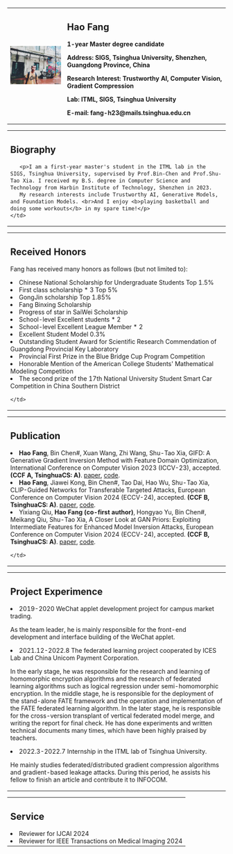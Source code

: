 
<table class="imgtable">
  <tr>
    <td width="26%">
      <img src="/IMG_2013(20221209-204634).JPG" width="100%">
    </td>
    <td width="74%">
      <h2>Hao Fang</h2>
      <p><b>1-year Master degree candidate</b></p>
      <p><b>Address: SIGS, Tsinghua University, Shenzhen, Guangdong Province, China</b></p>
      <p><b>Research Interest: Trustworthy AI, Computer Vision, Gradient Compression</b></p>
      <p><b>Lab: ITML, SIGS, Tsinghua University</b></p>
      <p><b>E-mail: fang-h23@mails.tsinghua.edu.cn</b></p>
<!--       <p><b>[<a href="" target="_blank">Google Scholar</a>] [<a href="https://github.com/ffhInJyc" target="_blank">GitHub</a>] [<a href="" target="_blank">Semantic Scholar</a>]</b></p> -->
    </td>
  </tr>
</table>

<table class="imgtable">
  <tr>
    <td width="100%">
      <h2>Biography</h2>

       <p>I am a first-year master's student in the ITML lab in the SIGS, Tsinghua University, supervised by Prof.Bin-Chen and Prof.Shu-Tao Xia. I received my B.S. degree in Computer Science and Technology from Harbin Institute of Technology, Shenzhen in 2023.  
       My research interests include Trustworthy AI, Generative Models, and Foundation Models. <br>And I enjoy <b>playing basketball and doing some workouts</b> in my spare time!</p>
    </td>
  </tr>
</table>


<table class="imgtable">
  <tr>
    <td width="100%">
      <h2>Received Honors</h2>
      <p>Fang has received many honors as follows (but not limited to):</p>
<li>Chinese National Scholarship for Undergraduate Students Top 1.5%</li>
<li>First class scholarship * 3 Top 5% </li>
<li>GongJin scholarship Top 1.85%</li>
<li>Fang Binxing Scholarship</li>
<li>Progress of star in SaiWei Scholarship</li>
<li>School-level Excellent students * 2</li>
<li>School-level Excellent League Member * 2</li>
<li>Excellent Student Model 0.3%</li>
<li>Outstanding Student Award for Scientific Research Commendation of Guangdong Provincial Key Laboratory</li>
<li>Provincial First Prize in the Blue Bridge Cup Program Competition</li>
<li>Honorable Mention of the American College Students' Mathematical Modeling Competition </li>
<li>The second prize of the 17th National University Student Smart Car Competition in China Southern District</li>

    </td>
  </tr>
</table>

<table class="imgtable">
  <tr>
    <td width="100%">
      <h2>Publication</h2>
      <li><b>Hao Fang</b>, Bin Chen#, Xuan Wang, Zhi Wang, Shu-Tao Xia, GIFD: A Generative Gradient Inversion Method with Feature Domain Optimization, International Conference on Computer Vision 2023 (ICCV-23), accepted. <b>(CCF A, TsinghuaCS: A)</b>.  <a href='https://github.com/ffhibnese/GIFD(https://arxiv.org/abs/2308.04699)'>paper</a>, <a href='https://github.com/ffhibnese/GIFD'>code</a>. </li>
      <li><b>Hao Fang</b>, Jiawei Kong, Bin Chen#, Tao Dai, Hao Wu, Shu-Tao Xia, CLIP-Guided Networks for Transferable Targeted Attacks, European Conference on Computer Vision 2024 (ECCV-24), accepted. <b>(CCF B, TsinghuaCS: A)</b>.  <a href='[https://github.com/ffhibnese/GIFD(https://arxiv.org/abs/2308.04699)](http://arxiv.org/abs/2407.10179)'>paper</a>, <a href='[https://github.com/ffhibnese/GIFD](https://github.com/ffhibnese/CGNC_Targeted_Adversarial_Attacks)'>code</a>. </li>
      <li>Yixiang Qiu,<b> Hao Fang (co-first author)</b>, Hongyao Yu, Bin Chen#, Meikang Qiu, Shu-Tao Xia, A Closer Look at GAN Priors: Exploiting Intermediate Features for Enhanced Model Inversion Attacks, European Conference on Computer Vision 2024 (ECCV-24), accepted. <b>(CCF B, TsinghuaCS: A)</b>.  <a href=''>paper</a>, <a href='https://github.com/final-solution/IF-GMI'>code</a>. </li>
      

    </td>
  </tr>
</table>


<table class="imgtable">
  <tr>
    <td width="100%">
      <h2>Project Experimence</h2>
      <li>2019-2020  WeChat applet development project for campus market trading.</li>
      <p>As the team leader, he is mainly responsible for the front-end development and interface building of the WeChat applet.</p>
      <li>2021.12-2022.8  The federated learning project cooperated by ICES Lab and China Unicom Payment Corporation.</li> 
      <p>In the early stage, he was responsible for the research and learning of homomorphic encryption algorithms and the research of federated learning algorithms such as logical regression under semi-homomorphic encryption. In the middle stage, he is responsible for the deployment of the stand-alone FATE framework and the operation and implementation of the FATE federated learning algorithm. In the later stage, he is responsible for the cross-version transplant of  vertical federated model merge, and writing the report for final check. He has done experiments and written technical documents many times, which have been highly praised by teachers.</p>
      <li>2022.3-2022.7   Internship in the ITML lab of Tsinghua University. </li>
      <p>He mainly studies federated/distributed gradient compression algorithms and gradient-based leakage attacks. During this period, he assists his fellow to finish an article and contribute it to INFOCOM.</p>
    </td>
  </tr>
</table>




<table class="imgtable">
  <tr>
    <td width="100%">
      <h2>Service</h2>
      <li>Reviewer for IJCAI 2024</li>
      <li>Reviewer for IEEE Transactions on Medical Imaging 2024</li>
    </td>
  </tr>
</table>

